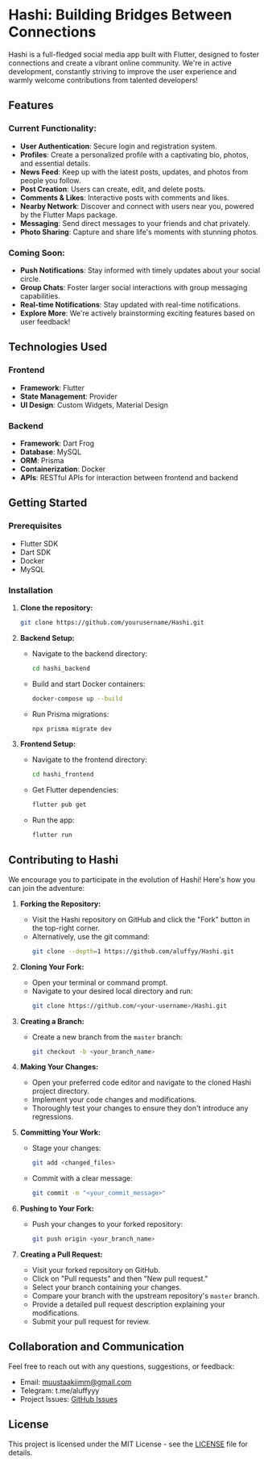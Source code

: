 # Hashi: Building Bridges Between Connections

Hashi is a full-fledged social media app built with Flutter, designed to foster connections and create a vibrant online community. We're in active development, constantly striving to improve the user experience and warmly welcome contributions from talented developers!

## Features

### Current Functionality:
- **User Authentication**: Secure login and registration system.
- **Profiles**: Create a personalized profile with a captivating bio, photos, and essential details.
- **News Feed**: Keep up with the latest posts, updates, and photos from people you follow.
- **Post Creation**: Users can create, edit, and delete posts.
- **Comments & Likes**: Interactive posts with comments and likes.
- **Nearby Network**: Discover and connect with users near you, powered by the Flutter Maps package.
- **Messaging**: Send direct messages to your friends and chat privately.
- **Photo Sharing**: Capture and share life's moments with stunning photos.

### Coming Soon:
- **Push Notifications**: Stay informed with timely updates about your social circle.
- **Group Chats**: Foster larger social interactions with group messaging capabilities.
- **Real-time Notifications**: Stay updated with real-time notifications.
- **Explore More**: We're actively brainstorming exciting features based on user feedback!

## Technologies Used

### Frontend
- **Framework**: Flutter
- **State Management**: Provider
- **UI Design**: Custom Widgets, Material Design

### Backend
- **Framework**: Dart Frog
- **Database**: MySQL
- **ORM**: Prisma
- **Containerization**: Docker
- **APIs**: RESTful APIs for interaction between frontend and backend

## Getting Started

### Prerequisites
- Flutter SDK
- Dart SDK
- Docker
- MySQL

### Installation

1. **Clone the repository:**
   ```sh
   git clone https://github.com/yourusername/Hashi.git
   ```

2. **Backend Setup:**
   - Navigate to the backend directory:
     ```sh
     cd hashi_backend
     ```
   - Build and start Docker containers:
     ```sh
     docker-compose up --build
     ```
   - Run Prisma migrations:
     ```sh
     npx prisma migrate dev
     ```

3. **Frontend Setup:**
   - Navigate to the frontend directory:
     ```sh
     cd hashi_frontend
     ```
   - Get Flutter dependencies:
     ```sh
     flutter pub get
     ```
   - Run the app:
     ```sh
     flutter run
     ```

## Contributing to Hashi

We encourage you to participate in the evolution of Hashi! Here's how you can join the adventure:

1. **Forking the Repository:**
   - Visit the Hashi repository on GitHub and click the "Fork" button in the top-right corner.
   - Alternatively, use the git command:
     ```sh
     git clone --depth=1 https://github.com/aluffyy/Hashi.git
     ```

2. **Cloning Your Fork:**
   - Open your terminal or command prompt.
   - Navigate to your desired local directory and run:
     ```sh
     git clone https://github.com/<your-username>/Hashi.git
     ```

3. **Creating a Branch:**
   - Create a new branch from the `master` branch:
     ```sh
     git checkout -b <your_branch_name>
     ```

4. **Making Your Changes:**
   - Open your preferred code editor and navigate to the cloned Hashi project directory.
   - Implement your code changes and modifications.
   - Thoroughly test your changes to ensure they don't introduce any regressions.

5. **Committing Your Work:**
   - Stage your changes:
     ```sh
     git add <changed_files>
     ```
   - Commit with a clear message:
     ```sh
     git commit -m "<your_commit_message>"
     ```

6. **Pushing to Your Fork:**
   - Push your changes to your forked repository:
     ```sh
     git push origin <your_branch_name>
     ```

7. **Creating a Pull Request:**
   - Visit your forked repository on GitHub.
   - Click on "Pull requests" and then "New pull request."
   - Select your branch containing your changes.
   - Compare your branch with the upstream repository's `master` branch.
   - Provide a detailed pull request description explaining your modifications.
   - Submit your pull request for review.

## Collaboration and Communication

Feel free to reach out with any questions, suggestions, or feedback:
- Email: muustaakiimm@gmail.com
- Telegram: t.me/aluffyyy
- Project Issues: [GitHub Issues](https://github.com/aluffyy/Hashi/issues)

## License

This project is licensed under the MIT License - see the [LICENSE](LICENSE) file for details.

```
